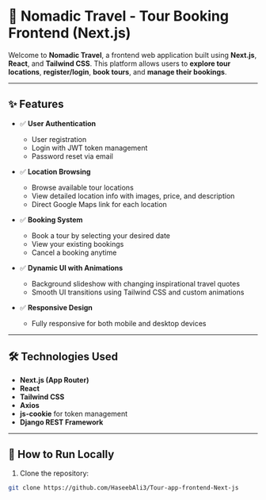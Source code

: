 # 🌿 Nomadic Travel - Tour Booking Frontend (Next.js)

Welcome to **Nomadic Travel**, a frontend web application built using **Next.js**, **React**, and **Tailwind CSS**. This platform allows users to **explore tour locations**, **register/login**, **book tours**, and **manage their bookings**.

---

## ✨ Features

- ✅ **User Authentication**
  - User registration
  - Login with JWT token management
  - Password reset via email

- ✅ **Location Browsing**
  - Browse available tour locations
  - View detailed location info with images, price, and description
  - Direct Google Maps link for each location

- ✅ **Booking System**
  - Book a tour by selecting your desired date
  - View your existing bookings
  - Cancel a booking anytime

- ✅ **Dynamic UI with Animations**
  - Background slideshow with changing inspirational travel quotes
  - Smooth UI transitions using Tailwind CSS and custom animations

- ✅ **Responsive Design**
  - Fully responsive for both mobile and desktop devices

---

## 🛠️ Technologies Used

- **Next.js (App Router)**
- **React**
- **Tailwind CSS**
- **Axios**
- **js-cookie** for token management
- **Django REST Framework**

---

## 🚀 How to Run Locally

1. Clone the repository:

```bash
git clone https://github.com/HaseebAli3/Tour-app-frontend-Next-js
